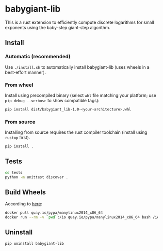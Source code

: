 # babygiant-lib

This is a rust extension to efficiently compute discrete logarithms for small exponents using the baby-step giant-step algorithm.

## Install

### Automatic (recommended)

Use `./install.sh` to automatically install babygiant-lib (uses wheels in a best-effort manner).

### From wheel

Install using precompiled binary (select `whl` file matching your platform; use `pip debug --verbose` to show compatible tags):

```bash
pip install dist/babygiant_lib-1.0-<your-architecture>.whl
```

### From source

Installing from source requires the rust compiler toolchain (install using `rustup` first).

```bash
pip install .
```

## Tests

```bash
cd tests
python -m unittest discover .
```

## Build Wheels

According to [here](https://github.com/PyO3/setuptools-rust):

```bash
docker pull quay.io/pypa/manylinux2014_x86_64
docker run --rm -v `pwd`:/io quay.io/pypa/manylinux2014_x86_64 bash /io/build-wheels.sh
```

## Uninstall

```bash
pip uninstall babygiant-lib
```
